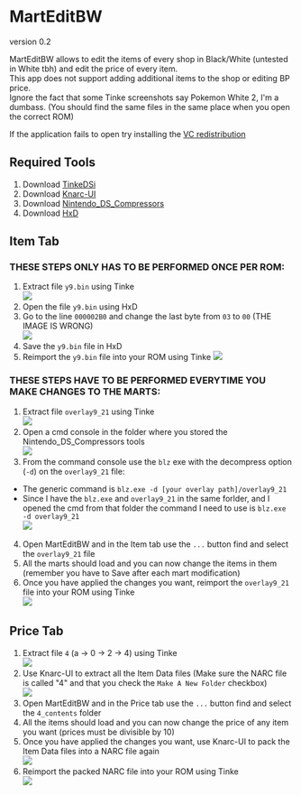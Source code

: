 # MartEditBW
version 0.2

MartEditBW allows to edit the items of every shop  in Black/White (untested in White tbh) and edit the price of every item.        
This app does not support adding additional items to the shop or editing BP price.       
Ignore the fact that some Tinke screenshots say Pokemon White 2, I'm a dumbass. (You should find the same files in the same place when you open the correct ROM)

If the application fails to open try installing the [VC redistribution](https://learn.microsoft.com/en-us/cpp/windows/latest-supported-vc-redist?view=msvc-170)

## Required Tools

1. Download [TinkeDSi](https://github.com/R-YaTian/TinkeDSi/releases)
2. Download [Knarc-UI](https://github.com/dev-cyw/Knarc-UI/releases)
3. Download [Nintendo_DS_Compressors](https://www.romhacking.net/utilities/826/)
4. Download [HxD](https://mh-nexus.de/en/hxd/)

## Item Tab
### __THESE STEPS ONLY HAS TO BE PERFORMED ONCE PER ROM:__

1. Extract file ``y9.bin`` using Tinke         
![](resources/tinke_y9.png)
2. Open the file ``y9.bin`` using HxD
3. Go to the line ``000002B0`` and change the last byte from ``03`` to ``00`` (THE IMAGE IS WRONG)           
![](resources/hxd_y9_mod.png)
4. Save the ``y9.bin`` file in HxD
5. Reimport the ``y9.bin`` file into your ROM using Tinke
![](resources/tinke_y9_change.png)

### __THESE STEPS HAVE TO BE PERFORMED EVERYTIME YOU MAKE CHANGES TO THE MARTS:__

1. Extract file ``overlay9_21`` using Tinke           
![](resources/tinke_ovl21.png)
2. Open a cmd console in the folder where you stored the Nintendo_DS_Compressors tools               
![](resources/open_cmd.png)
3. From the command console use the ``blz`` exe with the decompress option (``-d``) on the ``overlay9_21`` file:
  - The generic command is ``blz.exe -d [your overlay path]/overlay9_21``
  - Since I have the ``blz.exe`` and ``overlay9_21`` in the same forlder, and I opened the cmd from that folder the command I need to use is ``blz.exe -d overlay9_21``            
![](resources/blz_cmd.png)
4. Open MartEditBW and in the Item tab use the ``...`` button find and select the ``overlay9_21`` file
5. All the marts should load and you can now change the items in them (remember you have to Save after each mart modification)
6. Once you have applied the changes you want, reimport the ``overlay9_21`` file into your ROM using Tinke            
![](resources/tinke_ovl21_change.png)

## Price Tab
1. Extract file ``4`` (a -> 0 -> 2 -> 4) using Tinke             
![](resources/tinke_a024.png)
2. Use Knarc-UI to extract all the Item Data files (Make sure the NARC file is called "4" and that you check the ``Make A New Folder`` checkbox)         
![](resources/knarc_a024.png)
3. Open MartEditBW and in the Price tab use the ``...`` button find and select the ``4_contents`` folder
4. All the items should load and you can now change the price of any item you want (prices must be divisible by 10)
5. Once you have applied the changes you want, use Knarc-UI to pack the Item Data files into a NARC file again        
![](resources/knark_pack.png)
6. Reimport the packed NARC file into your ROM using Tinke         
![](resources/tinke_a024_change.png)

